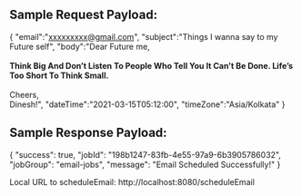 Sample Request Payload:
----------------
{
    "email":"xxxxxxxxx@gmail.com",
    "subject":"Things I wanna say to my Future self",
    "body":"Dear Future me, <br><br> <b>Think Big And Don’t Listen To People Who Tell You It Can’t Be Done. Life’s Too Short To Think Small.</b> <br><br> Cheers, <br>Dinesh!",
    "dateTime":"2021-03-15T05:12:00",
    "timeZone":"Asia/Kolkata"
}

Sample Response Payload:
-------------------------

{
    "success": true,
    "jobId": "198b1247-83fb-4e55-97a9-6b3905786032",
    "jobGroup": "email-jobs",
    "message": "Email Scheduled Successfully!"
}

Local URL to scheduleEmail:  http://localhost:8080/scheduleEmail
